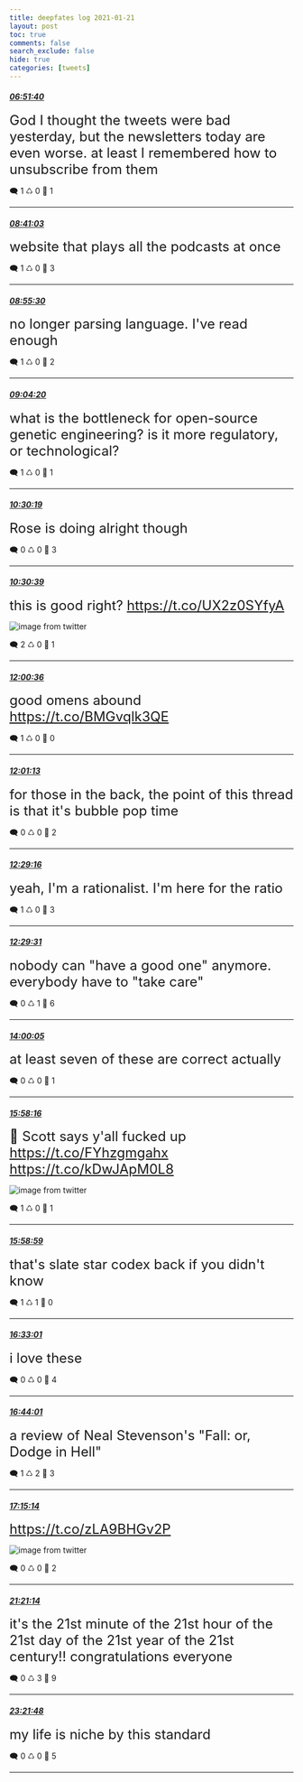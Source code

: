 ```yaml
---
title: deepfates log 2021-01-21
layout: post
toc: true
comments: false
search_exclude: false
hide: true
categories: [tweets]
---
```



#### <a href = "https://twitter.com/deepfates/status/1352252526855299073">*06:51:40*</a>

<font size="5">God I thought the tweets were bad yesterday, but the newsletters today are even worse. at least I remembered how to unsubscribe from them</font>



🗨️ 1 ♺ 0 🤍  1   

---
    
#### <a href = "https://twitter.com/deepfates/status/1352280053837688836">*08:41:03*</a>

<font size="5">website that plays all the podcasts at once</font>



🗨️ 1 ♺ 0 🤍  3   

---
    
#### <a href = "https://twitter.com/deepfates/status/1352283689040789504">*08:55:30*</a>

<font size="5">no longer parsing language. I've read enough</font>



🗨️ 1 ♺ 0 🤍  2   

---
    
#### <a href = "https://twitter.com/deepfates/status/1352285911002673157">*09:04:20*</a>

<font size="5">what is the bottleneck for open-source genetic engineering? is it more regulatory, or technological?</font>



🗨️ 1 ♺ 0 🤍  1   

---
    
#### <a href = "https://twitter.com/deepfates/status/1352307551665209347">*10:30:19*</a>

<font size="5">Rose is doing alright though</font>



🗨️ 0 ♺ 0 🤍  3   

---
    
#### <a href = "https://twitter.com/deepfates/status/1352307635295449088">*10:30:39*</a>

<font size="5">this is good right?  https://t.co/UX2z0SYfyA</font>

![image from twitter](/images/from_twitter/EsRcn5cUYAAUGq1.jpg)


🗨️ 2 ♺ 0 🤍  1   

---
    
#### <a href = "https://twitter.com/deepfates/status/1352330271597621248">*12:00:36*</a>

<font size="5">good omens abound   https://t.co/BMGvqlk3QE</font>



🗨️ 1 ♺ 0 🤍  0   

---
    
#### <a href = "https://twitter.com/deepfates/status/1352330427168509952">*12:01:13*</a>

<font size="5">for those in the back, the point of this thread is that it's bubble pop time</font>



🗨️ 0 ♺ 0 🤍  2   

---
    
#### <a href = "https://twitter.com/deepfates/status/1352337485255290884">*12:29:16*</a>

<font size="5">yeah, I'm a rationalist. I'm here for the ratio</font>



🗨️ 1 ♺ 0 🤍  3   

---
    
#### <a href = "https://twitter.com/deepfates/status/1352337548648062979">*12:29:31*</a>

<font size="5">nobody can "have a good one" anymore. everybody have to "take care"</font>



🗨️ 0 ♺ 1 🤍  6   

---
    
#### <a href = "https://twitter.com/deepfates/status/1352360338553925633">*14:00:05*</a>

<font size="5">at least seven of these are correct actually</font>



🗨️ 0 ♺ 0 🤍  1   

---
    
#### <a href = "https://twitter.com/deepfates/status/1352390080850087938">*15:58:16*</a>

<font size="5">🤣 Scott says y'all fucked up  https://t.co/FYhzgmgahx  https://t.co/kDwJApM0L8</font>

![image from twitter](/images/from_twitter/EsSnm5SU0AAmGsL.jpg)


🗨️ 1 ♺ 0 🤍  1   

---
    
#### <a href = "https://twitter.com/deepfates/status/1352390262245400577">*15:58:59*</a>

<font size="5">that's slate star codex back if you didn't know</font>



🗨️ 1 ♺ 1 🤍  0   

---
    
#### <a href = "https://twitter.com/deepfates/status/1352398829253869571">*16:33:01*</a>

<font size="5">i love these</font>



🗨️ 0 ♺ 0 🤍  4   

---
    
#### <a href = "https://twitter.com/deepfates/status/1352401597658107904">*16:44:01*</a>

<font size="5">a review of Neal Stevenson's "Fall: or, Dodge in Hell"</font>



🗨️ 1 ♺ 2 🤍  3   

---
    
#### <a href = "https://twitter.com/deepfates/status/1352409450053681153">*17:15:14*</a>

<font size="5"> https://t.co/zLA9BHGv2P</font>

![image from twitter](/images/from_twitter/EsS5OkWUUAA7sOj.jpg)


🗨️ 0 ♺ 0 🤍  2   

---
    
#### <a href = "https://twitter.com/deepfates/status/1352471360287633409">*21:21:14*</a>

<font size="5">it's the 21st minute of the 21st hour of the 21st day of the 21st year of the 21st century!! congratulations everyone</font>



🗨️ 0 ♺ 3 🤍  9   

---
    
#### <a href = "https://twitter.com/deepfates/status/1352501699185840128">*23:21:48*</a>

<font size="5">my life is niche by this standard</font>



🗨️ 0 ♺ 0 🤍  5   

---
    
            

